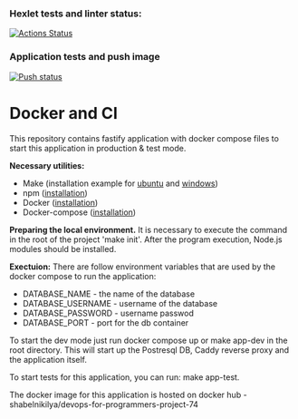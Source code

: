 ### Hexlet tests and linter status:
[![Actions Status](https://github.com/shabelnikilya/devops-for-programmers-project-74/workflows/hexlet-check/badge.svg)](https://github.com/shabelnikilya/devops-for-programmers-project-74/actions)

### Application tests and push image
[![Push status](https://github.com/shabelnikilya/devops-for-programmers-project-74/actions/workflows/push.yml/badge.svg)](https://github.com/shabelnikilya/devops-for-programmers-project-74/actions)

# Docker and CI
This repository contains fastify application with docker compose files to start this application in production & test mode.

**Necessary utilities:**
- Make (installation example for [ubuntu](https://linuxhint.com/install-make-ubuntu/) and [windows](https://linuxhint.com/install-use-make-windows/))
- npm ([installation](https://docs.npmjs.com/downloading-and-installing-node-js-and-npm))
- Docker ([installation](https://docs.docker.com/engine/install/))
- Docker-compose ([installation](https://docs.docker.com/compose/install/))

**Preparing the local environment.** It is necessary to execute the command in the root of the project 'make init'. After the program execution, Node.js modules should be installed.

**Exectuion:**
There are follow environment variables that are used by the docker compose to run the application:

- DATABASE_NAME - the name of the database
- DATABASE_USERNAME - username of the database
- DATABASE_PASSWORD - username passwod
- DATABASE_PORT - port for the db container

To start the dev mode just run docker compose up or make app-dev in the root directory. This will start up the Postresql DB, Caddy reverse proxy and the application itself.

To start tests for this application, you can run: make app-test.

The docker image for this application is hosted on docker hub - shabelnikilya/devops-for-programmers-project-74



